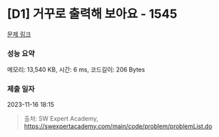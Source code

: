 # [D1] 거꾸로 출력해 보아요 - 1545 

[문제 링크](https://swexpertacademy.com/main/code/problem/problemDetail.do?contestProbId=AV2gbY0qAAQBBAS0) 

### 성능 요약

메모리: 13,540 KB, 시간: 6 ms, 코드길이: 206 Bytes

### 제출 일자

2023-11-16 18:15



> 출처: SW Expert Academy, https://swexpertacademy.com/main/code/problem/problemList.do